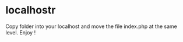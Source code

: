 # localhostr

Copy folder into your localhost and move the file index.php at the same level. Enjoy !
